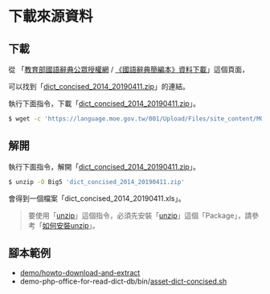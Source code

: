 
# 下載來源資料


## 下載

從 「[教育部國語辭典公眾授權網](https://language.moe.gov.tw/001/Upload/Files/site_content/M0001/respub/index.html) / [《國語辭典簡編本》資料下載](https://language.moe.gov.tw/001/Upload/Files/site_content/M0001/respub/dict_concised_download.html)」這個頁面，

可以找到「[dict_concised_2014_20190411.zip](https://language.moe.gov.tw/001/Upload/Files/site_content/M0001/respub/download/dict_concised_2014_20190411.zip)」的連結。

執行下面指令，下載「[dict_concised_2014_20190411.zip](https://language.moe.gov.tw/001/Upload/Files/site_content/M0001/respub/download/dict_concised_2014_20190411.zip)」。

``` sh
$ wget -c 'https://language.moe.gov.tw/001/Upload/Files/site_content/M0001/respub/download/dict_concised_2014_20190411.zip'
```

## 解開

執行下面指令，解開「[dict_concised_2014_20190411.zip](https://language.moe.gov.tw/001/Upload/Files/site_content/M0001/respub/download/dict_concised_2014_20190411.zip)」。


``` sh
$ unzip -O Big5 'dict_concised_2014_20190411.zip'
```

會得到一個檔案「dict_concised_2014_20190411.xls」。

> 要使用「[unzip](http://manpages.ubuntu.com/manpages/bionic/en/man1/unzip.1.html)」這個指令，必須先安裝「[unzip](https://packages.ubuntu.com/bionic/unzip)」這個「Package」，請參考「[如何安裝unzip](package-unzip.md)」。


## 腳本範例

* [demo/howto-download-and-extract](https://github.com/samwhelp/note-php-office-for-read-dict-db/tree/gh-pages/main/demo/howto-download-and-extract)
* demo-php-office-for-read-dict-db/bin/[asset-dict-concised.sh](https://github.com/samwhelp/demo-php-office-for-read-dict-db/blob/master/bin/asset-dict-concised.sh)
